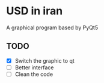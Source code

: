 # USD in iran  
A graphical program based by PyQt5  
## TODO
- [x] Switch the graphic to qt
- [ ] Better interface
- [ ] Clean the code